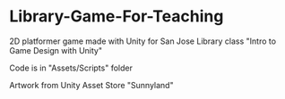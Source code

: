 # Library-Game-For-Teaching

2D platformer game made with Unity for San Jose Library class "Intro to Game Design with Unity" 


Code is in "Assets/Scripts" folder

Artwork from Unity Asset Store "Sunnyland"

